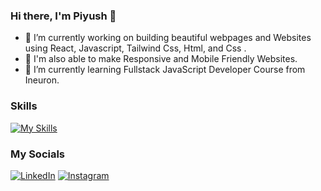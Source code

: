 ### Hi there, I'm Piyush 👋

- 🔭 I’m currently working on building beautiful webpages and Websites using React, Javascript, Tailwind Css, Html, and Css  .
- 📱 I'm also able to make Responsive and Mobile Friendly Websites.
- 🌱 I’m currently learning Fullstack JavaScript Developer Course from Ineuron.

### Skills
[![My Skills](https://skillicons.dev/icons?i=react,js,tailwindcss,bootstrap,html,css,git)](https://skillicons.dev)

### My Socials

[![LinkedIn](https://img.shields.io/badge/LinkedIn-0077B5?style=for-the-badge&logo=linkedin&logoColor=white)](https://www.linkedin.com/in/piyush-bhattit06/)
[![Instagram](https://img.shields.io/badge/Instagram-E4405F?style=for-the-badge&logo=instagram&logoColor=white)](https://www.instagram.com/piyush_11_11/)


